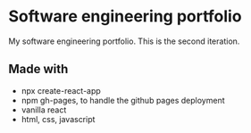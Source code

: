 # Software engineering portfolio

My software engineering portfolio. This is the second iteration.

## Made with

- npx create-react-app
- npm gh-pages, to handle the github pages deployment
- vanilla react
- html, css, javascript
